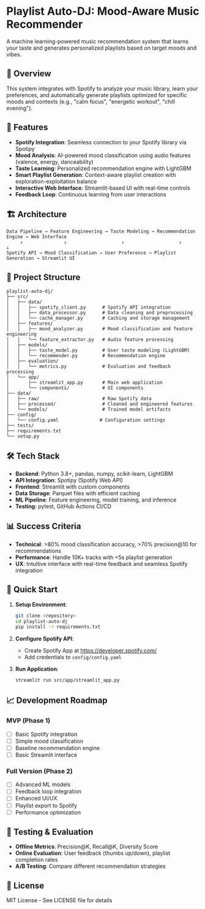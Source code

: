 # Playlist Auto-DJ: Mood-Aware Music Recommender

A machine learning-powered music recommendation system that learns your taste and generates personalized playlists based on target moods and vibes.

## 🎵 Overview

This system integrates with Spotify to analyze your music library, learn your preferences, and automatically generate playlists optimized for specific moods and contexts (e.g., "calm focus", "energetic workout", "chill evening").

## 🚀 Features

- **Spotify Integration**: Seamless connection to your Spotify library via Spotipy
- **Mood Analysis**: AI-powered mood classification using audio features (valence, energy, danceability)
- **Taste Learning**: Personalized recommendation engine with LightGBM
- **Smart Playlist Generation**: Context-aware playlist creation with exploration-exploitation balance
- **Interactive Web Interface**: Streamlit-based UI with real-time controls
- **Feedback Loop**: Continuous learning from user interactions

## 🏗️ Architecture

```
Data Pipeline → Feature Engineering → Taste Modeling → Recommendation Engine → Web Interface
     ↓               ↓                    ↓                    ↓                ↓
Spotify API → Mood Classification → User Preference → Playlist Generation → Streamlit UI
```

## 📁 Project Structure

```
playlist-auto-dj/
├── src/
│   ├── data/
│   │   ├── spotify_client.py      # Spotify API integration
│   │   ├── data_processor.py      # Data cleaning and preprocessing
│   │   └── cache_manager.py       # Caching and storage management
│   ├── features/
│   │   ├── mood_analyzer.py       # Mood classification and feature engineering
│   │   └── feature_extractor.py   # Audio feature processing
│   ├── models/
│   │   ├── taste_model.py         # User taste modeling (LightGBM)
│   │   └── recommender.py         # Recommendation engine
│   ├── evaluation/
│   │   └── metrics.py             # Evaluation and feedback processing
│   └── app/
│       ├── streamlit_app.py       # Main web application
│       └── components/            # UI components
├── data/
│   ├── raw/                       # Raw Spotify data
│   ├── processed/                 # Cleaned and engineered features
│   └── models/                    # Trained model artifacts
├── config/
│   └── config.yaml               # Configuration settings
├── tests/
├── requirements.txt
└── setup.py
```

## 🛠️ Tech Stack

- **Backend**: Python 3.8+, pandas, numpy, scikit-learn, LightGBM
- **API Integration**: Spotipy (Spotify Web API)
- **Frontend**: Streamlit with custom components
- **Data Storage**: Parquet files with efficient caching
- **ML Pipeline**: Feature engineering, model training, and inference
- **Testing**: pytest, GitHub Actions CI/CD

## 📊 Success Criteria

- **Technical**: >80% mood classification accuracy, >70% precision@10 for recommendations
- **Performance**: Handle 10K+ tracks with <5s playlist generation
- **UX**: Intuitive interface with real-time feedback and seamless Spotify integration

## 🚀 Quick Start

1. **Setup Environment**:
   ```bash
   git clone <repository>
   cd playlist-auto-dj
   pip install -r requirements.txt
   ```

2. **Configure Spotify API**:
   - Create Spotify App at https://developer.spotify.com/
   - Add credentials to `config/config.yaml`

3. **Run Application**:
   ```bash
   streamlit run src/app/streamlit_app.py
   ```

## 📈 Development Roadmap

### MVP (Phase 1)
- [ ] Basic Spotify integration
- [ ] Simple mood classification
- [ ] Baseline recommendation engine
- [ ] Basic Streamlit interface

### Full Version (Phase 2)
- [ ] Advanced ML models
- [ ] Feedback loop integration
- [ ] Enhanced UI/UX
- [ ] Playlist export to Spotify
- [ ] Performance optimization

## 🧪 Testing & Evaluation

- **Offline Metrics**: Precision@K, Recall@K, Diversity Score
- **Online Evaluation**: User feedback (thumbs up/down), playlist completion rates
- **A/B Testing**: Compare different recommendation strategies

## 📝 License

MIT License - See LICENSE file for details
